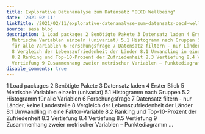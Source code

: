 ```yaml
---
title: Explorative Datenanalyse zum Datensatz "OECD Wellbeing"
date: '2021-02-11'
linkTitle: /2021/02/11/explorative-datenanalyse-zum-datensatz-oecd-wellbeing/
source: sesa blog
description: 1 Load packages 2 Benötigte Pakete 3 Datensatz laden 4 Erster Blick 5
  Metrische Variablen einzeln (univariat) 5.1 Histogramm nach Gruppen 5.2 Histogramm
  für alle Variablen 6 Forschungsfrage 7 Datensatz filtern - nur Länder, keine Landesteile
  8 Vergleich der Lebenszufriedenheit der Länder 8.1 Umwandling in eine Faktor-Variable
  8.2 Ranking und Top-10-Prozent der Zufriedenheit 8.3 Vertiefung 8.4 Vertiefung 8.5
  Vertiefung 9 Zusammenhang zweier metrischer Variablen – Punktediagramm ...
disable_comments: true
---
```

1 Load packages 2 Benötigte Pakete 3 Datensatz laden 4 Erster Blick 5 Metrische Variablen einzeln (univariat) 5.1 Histogramm nach Gruppen 5.2 Histogramm für alle Variablen 6 Forschungsfrage 7 Datensatz filtern - nur Länder, keine Landesteile 8 Vergleich der Lebenszufriedenheit der Länder 8.1 Umwandling in eine Faktor-Variable 8.2 Ranking und Top-10-Prozent der Zufriedenheit 8.3 Vertiefung 8.4 Vertiefung 8.5 Vertiefung 9 Zusammenhang zweier metrischer Variablen – Punktediagramm ...